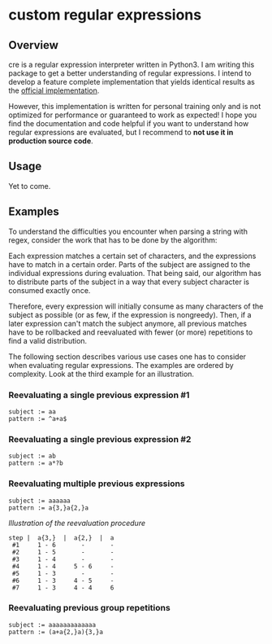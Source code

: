 custom regular expressions
==========================

Overview
--------

cre is a regular expression interpreter written in Python3. I am writing this
package to get a better understanding of regular expressions. I intend to
develop a feature complete implementation that yields identical results as the
[official implementation](https://docs.python.org/3.4/library/re.html).

However, this implementation is written for personal training only and is not
optimized for performance or guaranteed to work as expected! I hope you find
the documentation and code helpful if you want to understand how regular
expressions are evaluated, but I recommend to **not use it in production source
code**.


Usage
-----

Yet to come.


Examples
--------

To understand the difficulties you encounter when parsing a string with regex,
consider the work that has to be done by the algorithm:

Each expression matches a certain set of characters, and the expressions have
to match in a certain order. Parts of the subject are assigned to the
individual expressions during evaluation. That being said, our algorithm has to
distribute parts of the subject in a way that every subject character is
consumed exactly once.

Therefore, every expression will initially consume as many characters of the
subject as possible (or as few, if the expression is nongreedy). Then, if a
later expression can't match the subject anymore, all previous matches have to
be rollbacked and reevaluated with fewer (or more) repetitions to find a valid
distribution.

The following section describes various use cases one has to consider when
evaluating regular expressions. The examples are ordered by complexity. Look
at the third example for an illustration.


### Reevaluating a single previous expression #1
```
subject := aa
pattern := ^a+a$
```

### Reevaluating a single previous expression #2
```
subject := ab
pattern := a*?b
```

### Reevaluating multiple previous expressions
```
subject := aaaaaa
pattern := a{3,}a{2,}a
```
*Illustration of the reevaluation procedure*
```
step |  a{3,}  |  a{2,}  |  a
 #1     1 - 6       -       -
 #2     1 - 5       -       -
 #3     1 - 4       -       -
 #4     1 - 4     5 - 6     -
 #5     1 - 3       -       -
 #6     1 - 3     4 - 5     -
 #7     1 - 3     4 - 4     6
```

### Reevaluating previous group repetitions
```
subject := aaaaaaaaaaaaa
pattern := (a+a{2,}a){3,}a
```

